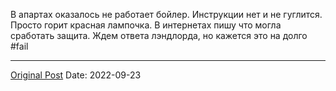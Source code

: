 В апартах оказалось не работает бойлер. Инструкции нет и не гуглится. Просто горит красная лампочка. В интернетах пишу что могла сработать защита. Ждем ответа лэндлорда, но кажется это на долго #fail

---
[Original Post](https://t.me/lev2tarragona/221)
Date: 2022-09-23

